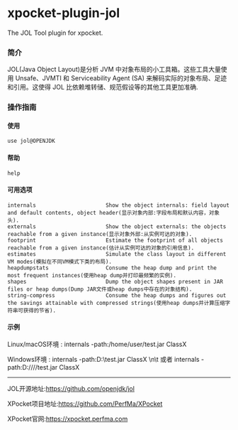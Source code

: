 # xpocket-plugin-jol
The JOL Tool plugin for xpocket.

### 简介

JOL(Java Object Layout)是分析 JVM 中对象布局的小工具箱。这些工具大量使用 Unsafe、JVMTI 和 Serviceability Agent (SA) 来解码实际的对象布局、足迹和引用。这使得 JOL 比依赖堆转储、规范假设等的其他工具更加准确.

### 操作指南

#### 使用

`use jol@OPENJDK`

#### 帮助

`help`

#### 可用选项

```
internals                      Show the object internals: field layout and default contents, object header(显示对象内部:字段布局和默认内容，对象头).
externals                      Show the object externals: the objects reachable from a given instance(显示对象外部:从实例可达的对象).
footprint                      Estimate the footprint of all objects reachable from a given instance(估计从实例可达的对象的引用信息).
estimates                      Simulate the class layout in different VM modes(模拟在不同VM模式下类的布局).
heapdumpstats                  Consume the heap dump and print the most frequent instances(使用heap dump并打印最频繁的实例).
shapes                         Dump the object shapes present in JAR files or heap dumps(Dump JAR文件或heap dumps中存在的对象结构).
string-compress                Consume the heap dumps and figures out the savings attainable with compressed strings(使用heap dumps并计算压缩字符串可获得的节省).
```

#### 示例

Linux/macOS环境 : internals -path:/home/user/test.jar ClassX

Windows环境 : internals -path:D:\\test.jar ClassX \n\t 或者 internals -path:D:////test.jar ClassX

---
JOL开源地址:https://github.com/openjdk/jol

XPocket项目地址:https://github.com/PerfMa/XPocket

XPocket官网:https://xpocket.perfma.com
